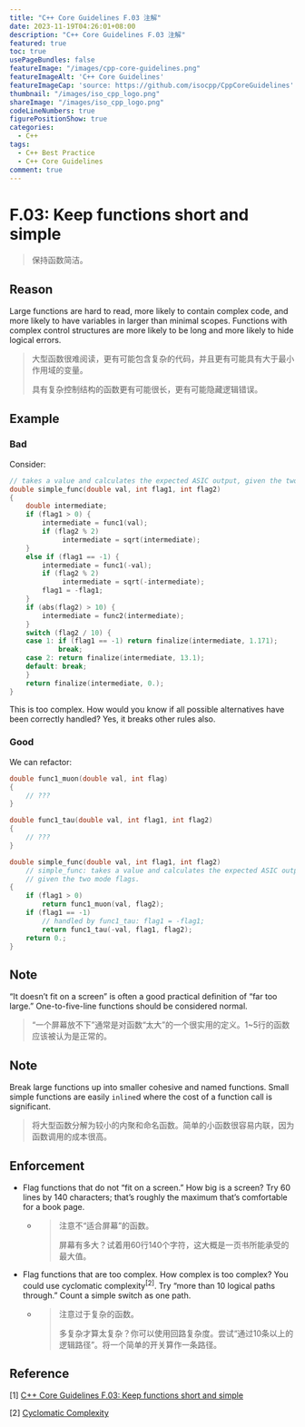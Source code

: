 ```yaml
---
title: "C++ Core Guidelines F.03 注解"
date: 2023-11-19T04:26:01+08:00
description: "C++ Core Guidelines F.03 注解"
featured: true
toc: true
usePageBundles: false
featureImage: "/images/cpp-core-guidelines.png"
featureImageAlt: 'C++ Core Guidelines'
featureImageCap: 'source: https://github.com/isocpp/CppCoreGuidelines'
thumbnail: "/images/iso_cpp_logo.png"
shareImage: "/images/iso_cpp_logo.png"
codeLineNumbers: true
figurePositionShow: true
categories:
  - C++
tags:
  - C++ Best Practice
  - C++ Core Guidelines
comment: true
---
```


# F.03: Keep functions short and simple

>保持函数简洁。

## Reason

Large functions are hard to read, more likely to contain complex code, and more likely to have variables in larger than minimal scopes. Functions with complex control structures are more likely to be long and more likely to hide logical errors.

>大型函数很难阅读，更有可能包含复杂的代码，并且更有可能具有大于最小作用域的变量。
>
>具有复杂控制结构的函数更有可能很长，更有可能隐藏逻辑错误。

## Example

### Bad

Consider:

```c++
// takes a value and calculates the expected ASIC output, given the two mode flags.
double simple_func(double val, int flag1, int flag2)
{
    double intermediate;
    if (flag1 > 0) {
        intermediate = func1(val);
        if (flag2 % 2)
             intermediate = sqrt(intermediate);
    }
    else if (flag1 == -1) {
        intermediate = func1(-val);
        if (flag2 % 2)
             intermediate = sqrt(-intermediate);
        flag1 = -flag1;
    }
    if (abs(flag2) > 10) {
        intermediate = func2(intermediate);
    }
    switch (flag2 / 10) {
    case 1: if (flag1 == -1) return finalize(intermediate, 1.171);
            break;
    case 2: return finalize(intermediate, 13.1);
    default: break;
    }
    return finalize(intermediate, 0.);
}
```

This is too complex. How would you know if all possible alternatives have been correctly handled? Yes, it breaks other rules also.

### Good

We can refactor:

```c++
double func1_muon(double val, int flag)
{
    // ???
}

double func1_tau(double val, int flag1, int flag2)
{
    // ???
}

double simple_func(double val, int flag1, int flag2)
    // simple_func: takes a value and calculates the expected ASIC output,
    // given the two mode flags.
{
    if (flag1 > 0)
        return func1_muon(val, flag2);
    if (flag1 == -1)
        // handled by func1_tau: flag1 = -flag1;
        return func1_tau(-val, flag1, flag2);
    return 0.;
}
```

## Note

“It doesn’t fit on a screen” is often a good practical definition of “far too large.” One-to-five-line functions should be considered normal.

>“一个屏幕放不下”通常是对函数“太大”的一个很实用的定义。1~5行的函数应该被认为是正常的。

## Note

Break large functions up into smaller cohesive and named functions. Small simple functions are easily `inline`d where the cost of a function call is significant.

>将大型函数分解为较小的内聚和命名函数。简单的小函数很容易内联，因为函数调用的成本很高。

## Enforcement

- Flag functions that do not “fit on a screen.” How big is a screen? Try 60 lines by 140 characters; that’s roughly the maximum that’s comfortable for a book page.

  - > 注意不“适合屏幕”的函数。
    >
    > 屏幕有多大？试着用60行140个字符，这大概是一页书所能承受的最大值。

- Flag functions that are too complex. How complex is too complex? You could use cyclomatic complexity<sup>[2]</sup>. Try “more than 10 logical paths through.” Count a simple switch as one path.

  - >注意过于复杂的函数。
    >
    >多复杂才算太复杂？你可以使用回路复杂度。尝试“通过10条以上的逻辑路径”。将一个简单的开关算作一条路径。

## Reference

[1] [C++ Core Guidelines F.03: Keep functions short and simple](https://isocpp.github.io/CppCoreGuidelines/CppCoreGuidelines#f3-keep-functions-short-and-simple)

[2] [Cyclomatic Complexity](https://en.wikipedia.org/wiki/Cyclomatic_complexity)
